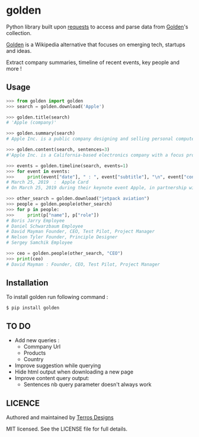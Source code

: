 # golden

Python library built upon [requests](https://github.com/kennethreitz/requests) to access and parse data from [Golden](https://golden.com)'s collection.

[Golden](https://golden.com) is a Wikipedia alternative that focuses on emerging tech, startups and ideas.

Extract company summaries, timeline of recent events, key people and more !

## Usage

```python
>>> from golden import golden
>>> search = golden.download('Apple')

>>> golden.title(search)
# 'Apple (company)'

>>> golden.summary(search)
# Apple Inc. is a public company designing and selling personal computers, smartphones, consumer electronics, and software. Its headquarters is located in Cupertino, California and it was founded in 1976.﻿Apple Inc. is a California-based electronics company with a focus producing on consumer devices.

>>> golden.content(search, sentences=3)
#'﻿Apple Inc. is a California-based electronics company with a focus producing on consumer devices. ﻿Products﻿Products and devices produced by Apple Inc. include iPad, iPhone, AirPods,Apple Watch, HomePod, and MacBook.﻿ Each product can give users access to one or more forms of media or technology including television, music, data storage, and computer applications.The products run on the Mac operating system, which has special features thare not available on non-Mac systems. Furthermore, the devices use continuity, which allows for all the devices owned by a user to beconnected.﻿﻿﻿The company also produces software as a service and media options.'

>>> events = golden.timeline(search, events=1)
>>> for event in events:
>>>     print(event["date"], " : ", event["subtitle"], "\n", event["content"])
# March 25, 2019  :  Apple Card
# On March 25, 2019 during their keynote event Apple, in partnership with Goldman Sachs and Mastercard, announced Apple Card. A credit card by Apple with no fees—no annual, cash-advance, over-the-limit, international, or late fees— thats gives Apple users the ability to sign up for Apple Card using the Apple Wallet application.

>>> other_search = golden.download("jetpack aviation")
>>> people = golden.people(other_search)
>>> for p in people:
>>>     print(p["name"], p["role"])
# Boris Jarry Employee
# Daniel Schwarzbaum Employee
# David Mayman Founder, CEO, Test Pilot, Project Manager
# Nelson Tyler Founder, Principle Designer
# Sergey Samchik Employee

>>> ceo = golden.people(other_search, "CEO")
>>> print(ceo)
# David Mayman : Founder, CEO, Test Pilot, Project Manager
```

## Installation
To install golden run following command :
```
$ pip install golden
```

## TO DO

* Add new queries :
    * Commpany Url
    * Products
    * Country
* Improve suggestion while querying
* Hide html output when downloading a new page
* Improve content query output:
    * Sentences nb query parameter doesn't always work

## LICENCE
Authored and maintained by [Terros Designs](https://terrosdesigns.com)

MIT licensed. See the LICENSE file for full details.
